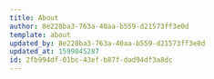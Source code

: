 ```yaml
---
title: About
author: 8e228ba3-763a-40aa-b559-d21573ff3e0d
template: about
updated_by: 8e228ba3-763a-40aa-b559-d21573ff3e0d
updated_at: 1599845287
id: 2fb994df-01bc-43ef-b87f-dad94df3a8dc
---
```


